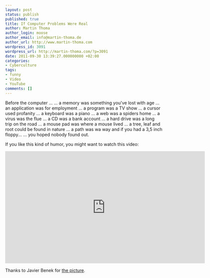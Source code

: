 ```yaml
---
layout: post
status: publish
published: true
title: If Computer Problems Were Real
author: Martin Thoma
author_login: moose
author_email: info@martin-thoma.de
author_url: http://www.martin-thoma.com
wordpress_id: 3091
wordpress_url: http://martin-thoma.com/?p=3091
date: 2011-09-30 13:39:27.000000000 +02:00
categories:
- Cyberculture
tags:
- funny
- Video
- YouTube
comments: []
---
```

Before the computer ...
... a memory was something you've lost with age
... an application was for employment
... a program was a TV show
... a cursor used profanity
... a keyboard was a piano
... a web was a spiders home
... a virus was the flue
... a CD was a bank account
... a hard drive was a long trip on the road
... a mouse pad was where a mouse lived
... a tree, leaf and root could be found in nature
... a path was wa way
and if you had a 3,5 inch floppy...
... you hoped nobody found out.

If you like this kind of humor, you might want to watch this video:

<iframe width="640" height="360" src="http://www.youtube.com/embed/kAG39jKi0lI?rel=0" frameborder="0" allowfullscreen></iframe>

Thanks to Javier Benek for <a href="http://www.flickr.com/photos/xbenek/2449405807/sizes/m/in/photostream/">the picture</a>.
